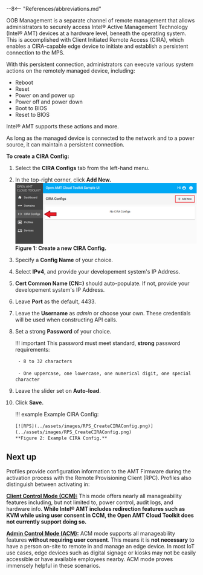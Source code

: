 --8<-- "References/abbreviations.md"

OOB Management is a separate channel of remote management that allows administrators to securely access Intel® Active Management Technology (Intel® AMT) devices at a hardware level, beneath the operating system. This is accomplished with Client Initiated Remote Access (CIRA), which enables a CIRA-capable edge device to initiate and establish a persistent connection to the MPS. 

With this persistent connection, administrators can execute various system actions on the remotely managed device, including:

* Reboot
* Reset
* Power on and power up
* Power off and power down
* Boot to BIOS 
* Reset to BIOS

Intel® AMT supports these actions and more.

As long as the managed device is connected to the network and to a power source, it can maintain a persistent connection. 

**To create a CIRA Config:**

1. Select the **CIRA Configs** tab from the left-hand menu.

2. In the top-right corner, click **Add New.**
    [![RPS](../assets/images/RPS_NewCIRAConfig.png)](../assets/images/RPS_NewCIRAConfig.png)
    **Figure 1: Create a new CIRA Config.**

3. Specify a **Config Name** of your choice.

4. Select **IPv4**, and provide your developement system's IP Address.

5. **Cert Common Name (CN=)** should auto-populate. If not, provide your developement system's IP Address.

6. Leave **Port** as the default, 4433.

7. Leave the **Username** as *admin* or choose your own. These credentials will be used when constructing API calls.

8. Set a strong **Password** of your choice.

    !!! important
        This password must meet standard, **strong** password requirements:

        - 8 to 32 characters

        - One uppercase, one lowercase, one numerical digit, one special character

9. Leave the slider set on **Auto-load**.

10. Click **Save.**
    
    !!! example
        Example CIRA Config:
            
        [![RPS](../assets/images/RPS_CreateCIRAConfig.png)](../assets/images/RPS_CreateCIRAConfig.png)
        **Figure 2: Example CIRA Config.** 

## Next up

Profiles provide configuration information to the AMT Firmware during the activation process with the Remote Provisioning Client (RPC). Profiles also distinguish between activating in: 

**[Client Control Mode (CCM):](createProfileCCM.md)** This mode offers nearly all manageability features including, but not limited to, power control, audit logs, and hardware info. **While Intel® AMT includes redirection features such as KVM while using user consent in CCM, the Open AMT Cloud Toolkit does not currently support doing so.**

**[Admin Control Mode (ACM):](createProfileACM.md)** ACM mode supports all manageability features **without requiring user consent**. This means it is **not necessary** to have a person on-site to remote in and manage an edge device. In most IoT use cases, edge devices such as digital signage or kiosks may not be easily accessible or have available employees nearby. ACM mode proves immensely helpful in these scenarios.



